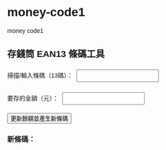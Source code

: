 # money-code1
money code1
<!DOCTYPE html>
<html>
<head>
  <meta charset="UTF-8">
  <title>存錢筒 EAN13 條碼工具</title>
  <script src="https://cdn.jsdelivr.net/npm/jsbarcode@3.11.5/dist/JsBarcode.all.min.js"></script>
  <style>
    body { font-family: sans-serif; padding: 20px; }
    input { margin: 5px; padding: 5px; }
    #barcode { margin-top: 20px; }
  </style>
</head>
<body>
  <h2>存錢筒 EAN13 條碼工具</h2>

  <label>掃描/輸入條碼（13碼）：
    <input type="text" id="barcodeInput" maxlength="13" />
  </label><br>

  <label>要存的金額（元）：
    <input type="number" id="depositInput" />
  </label><br>

  <button onclick="updateBalance()">更新餘額並產生新條碼</button>

  <h3>新條碼：</h3>
  <svg id="barcode"></svg>

  <script>
    function updateBalance() {
      const code = document.getElementById("barcodeInput").value;
      const deposit = parseInt(document.getElementById("depositInput").value);

      if (code.length !== 13 || isNaN(deposit)) {
        alert("請輸入正確的條碼與金額");
        return;
      }

      const accountId = code.substring(0, 2);
      const currentBalance = parseInt(code.substring(2, 11));
      const newBalance = currentBalance + deposit;

      const newData = accountId + String(newBalance).padStart(9, "0");

      JsBarcode("#barcode", newData, {
        format: "ean13",
        lineColor: "#000",
        width: 2,
        height: 100,
        displayValue: true
      });
    }
  </script>
</body>
</html>
